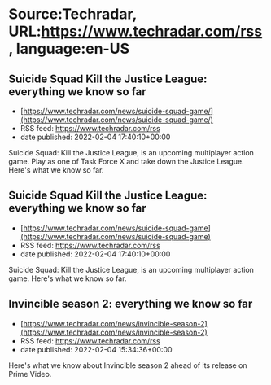 # Source:Techradar, URL:https://www.techradar.com/rss, language:en-US

## Suicide Squad Kill the Justice League: everything we know so far
 - [https://www.techradar.com/news/suicide-squad-game/](https://www.techradar.com/news/suicide-squad-game/)
 - RSS feed: https://www.techradar.com/rss
 - date published: 2022-02-04 17:40:10+00:00

Suicide Squad: Kill the Justice League, is an upcoming multiplayer action game. Play as one of Task Force X and take down the Justice League. Here's what we know so far.

## Suicide Squad Kill the Justice League: everything we know so far
 - [https://www.techradar.com/news/suicide-squad-game](https://www.techradar.com/news/suicide-squad-game)
 - RSS feed: https://www.techradar.com/rss
 - date published: 2022-02-04 17:40:10+00:00

Suicide Squad: Kill the Justice League, is an upcoming multiplayer action game. Here's what we know so far.

## Invincible season 2: everything we know so far
 - [https://www.techradar.com/news/invincible-season-2](https://www.techradar.com/news/invincible-season-2)
 - RSS feed: https://www.techradar.com/rss
 - date published: 2022-02-04 15:34:36+00:00

Here's what we know about Invincible season 2 ahead of its release on Prime Video.

